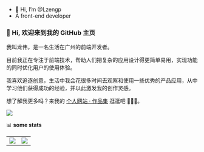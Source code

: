 - 👋 Hi, I’m @Lzengp
- A front-end developer

### 👋 Hi, 欢迎来到我的 GitHub 主页

我叫龙伟，是一名生活在广州的前端开发者。

目前我正在专注于前端技术，帮助人们把复杂的应用设计得更简单易用，实现功能的同时优化用户的使用体验。

我喜欢追逐创意，生活中我会花很多时间去观察和使用一些优秀的产品应用，从中学习他们获得成功的经验，并以此激发我的创作灵感。

想了解我更多吗？来我的 [个人网站 · 作品集](https://leoku.top) 逛逛吧 🙆🏻‍♂️。


![](https://visitor-badge.glitch.me/badge?page_id=Lzengp.readme)


📊 **some stats**

<table>
  <tbody>
    <tr>
      <td>
          <img align="center" src="https://github-readme-stats.vercel.app/api?username=Lzengp&show_icons=true" />
      </td>
       <td>
          <img align="center" src="https://github-readme-stats.vercel.app/api/top-langs/?username=Lzengp" />
      </td>
    </tr>
  </tbody>
</table>
